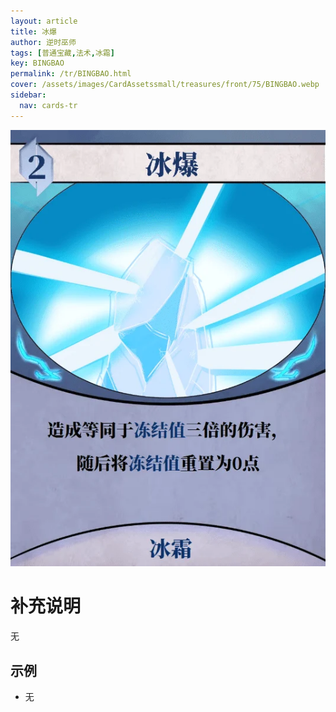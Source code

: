 ```yaml
---
layout: article
title: 冰爆
author: 逆时巫师
tags: [普通宝藏,法术,冰霜]
key: BINGBAO
permalink: /tr/BINGBAO.html
cover: /assets/images/CardAssetssmall/treasures/front/75/BINGBAO.webp
sidebar:
  nav: cards-tr
---
```

![](/assets/images/CardAssets/treasures/front/75/BINGBAO.webp)

# 补充说明
无


## 示例
* 无